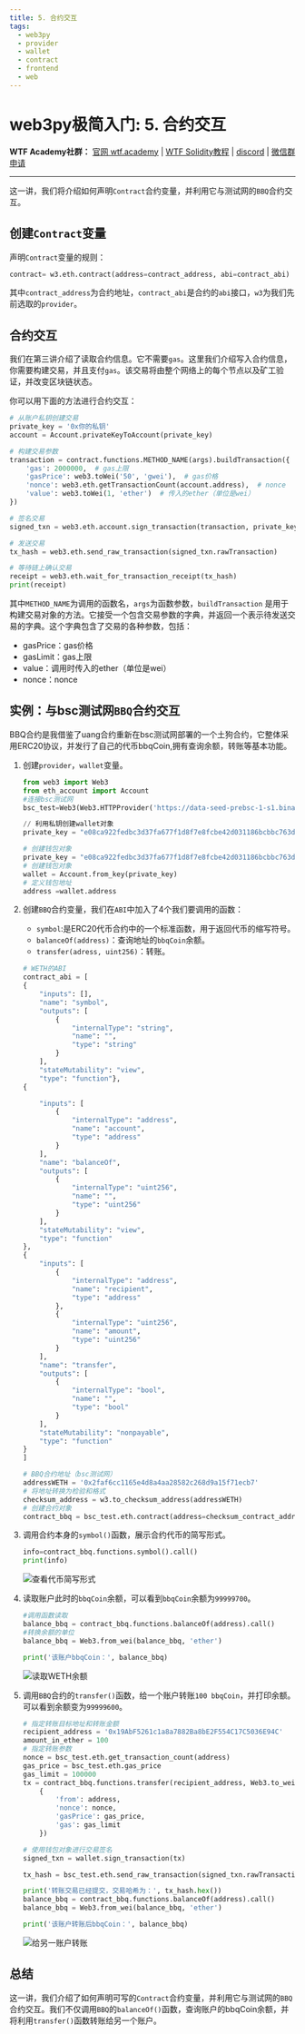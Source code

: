 ```yaml
---
title: 5. 合约交互
tags:
  - web3py
  - provider
  - wallet
  - contract
  - frontend
  - web
---
```


# web3py极简入门: 5. 合约交互


**WTF Academy社群：** [官网 wtf.academy](https://wtf.academy) | [WTF Solidity教程](https://github.com/AmazingAng/WTF-Solidity) | [discord](https://discord.gg/5akcruXrsk) | [微信群申请](https://docs.google.com/forms/d/e/1FAIpQLSe4KGT8Sh6sJ7hedQRuIYirOoZK_85miz3dw7vA1-YjodgJ-A/viewform?usp=sf_link)

-----

这一讲，我们将介绍如何声明`Contract`合约变量，并利用它与测试网的`BBQ`合约交互。

## 创建`Contract`变量

声明`Contract`变量的规则：
```py
contract= w3.eth.contract(address=contract_address, abi=contract_abi)
```

其中`contract_address`为合约地址，`contract_abi`是合约的`abi`接口，`w3`为我们先前选取的`provider`。


## 合约交互

我们在第三讲介绍了读取合约信息。它不需要`gas`。这里我们介绍写入合约信息，你需要构建交易，并且支付`gas`。该交易将由整个网络上的每个节点以及矿工验证，并改变区块链状态。

你可以用下面的方法进行合约交互：

```py
# 从账户私钥创建交易
private_key = '0x你的私钥'
account = Account.privateKeyToAccount(private_key)

# 构建交易参数
transaction = contract.functions.METHOD_NAME(args).buildTransaction({
    'gas': 2000000,  # gas上限
    'gasPrice': web3.toWei('50', 'gwei'),  # gas价格
    'nonce': web3.eth.getTransactionCount(account.address),  # nonce
    'value': web3.toWei(1, 'ether')  # 传入的ether（单位是wei）
})

# 签名交易
signed_txn = web3.eth.account.sign_transaction(transaction, private_key)

# 发送交易
tx_hash = web3.eth.send_raw_transaction(signed_txn.rawTransaction)

# 等待链上确认交易
receipt = web3.eth.wait_for_transaction_receipt(tx_hash)
print(receipt)
```

其中`METHOD_NAME`为调用的函数名，`args`为函数参数，`buildTransaction` 是用于构建交易对象的方法。它接受一个包含交易参数的字典，并返回一个表示待发送交易的字典。这个字典包含了交易的各种参数，包括：
- gasPrice：gas价格
- gasLimit：gas上限
- value：调用时传入的ether（单位是wei）
- nonce：nonce

## 实例：与bsc测试网`BBQ`合约交互

BBQ合约是我借鉴了uang合约重新在bsc测试网部署的一个土狗合约，它整体采用ERC20协议，并发行了自己的代币bbqCoin,拥有查询余额，转账等基本功能。

1. 创建`provider`，`wallet`变量。

    ```py
    from web3 import Web3
    from eth_account import Account
    #连接bsc测试网
    bsc_test=Web3(Web3.HTTPProvider('https://data-seed-prebsc-1-s1.binance.org:8545'))

    // 利用私钥创建wallet对象
    private_key = "e08ca922fedbc3d37fa677f1d8f7e8fcbe42d031186bcbbc763d20cbdac81f9d"

    # 创建钱包对象
    private_key = "e08ca922fedbc3d37fa677f1d8f7e8fcbe42d031186bcbbc763d20cbdac81f9d"
    # 创建钱包对象
    wallet = Account.from_key(private_key)
    # 定义钱包地址
    address =wallet.address
    ```
2. 创建`BBQ`合约变量，我们在`ABI`中加入了4个我们要调用的函数：
    - `symbol`:是ERC20代币合约中的一个标准函数，用于返回代币的缩写符号。
    - `balanceOf(address)`：查询地址的`bbqCoin`余额。
    - `transfer(adress, uint256)`：转账。
    ```py
   # WETH的ABI
    contract_abi = [
    {
        "inputs": [],
        "name": "symbol",
        "outputs": [
            {
                "internalType": "string",
                "name": "",
                "type": "string"
            }
        ],
        "stateMutability": "view",
        "type": "function"},
    {

        "inputs": [
            {
                "internalType": "address",
                "name": "account",
                "type": "address"
            }
        ],
        "name": "balanceOf",
        "outputs": [
            {
                "internalType": "uint256",
                "name": "",
                "type": "uint256"
            }
        ],
        "stateMutability": "view",
        "type": "function"
    },
    {
        "inputs": [
            {
                "internalType": "address",
                "name": "recipient",
                "type": "address"
            },
            {
                "internalType": "uint256",
                "name": "amount",
                "type": "uint256"
            }
        ],
        "name": "transfer",
        "outputs": [
            {
                "internalType": "bool",
                "name": "",
                "type": "bool"
            }
        ],
        "stateMutability": "nonpayable",
        "type": "function"
    }
    ]

    # BBQ合约地址（bsc测试网）
    addressWETH = '0x2faf6cc1165e4d8a4aa28582c268d9a15f71ecb7'
    # 将地址转换为检验和格式
    checksum_address = w3.to_checksum_address(addressWETH)
    # 创建合约对象
    contract_bbq = bsc_test.eth.contract(address=checksum_contract_address_test, abi=contract_abi)
    ```
3. 调用合约本身的`symbol()`函数，展示合约代币的简写形式。
   ```py
   info=contract_bbq.functions.symbol().call()
   print(info)
    ```
    ![查看代币简写形式](img/5-1.png)
4. 读取账户此时的`bbqCoin`余额，可以看到`bbqCoin`余额为`99999700`。

    ```py
    #调用函数读取
    balance_bbq = contract_bbq.functions.balanceOf(address).call()
    #转换余额的单位
    balance_bbq = Web3.from_wei(balance_bbq, 'ether')

    print('该账户bbqCoin：', balance_bbq)
    ```

    ![读取WETH余额](img/5-2.png)


5. 调用`BBQ`合约的`transfer()`函数，给一个账户转账`100 bbqCoin`，并打印余额。可以看到余额变为`99999600`。

    ```py
    # 指定转账目标地址和转账金额
    recipient_address = '0x19AbF5261c1a8a7882Ba8bE2F554C17C5036E94C'
    amount_in_ether = 100
    # 指定转账参数
    nonce = bsc_test.eth.get_transaction_count(address)
    gas_price = bsc_test.eth.gas_price
    gas_limit = 100000
    tx = contract_bbq.functions.transfer(recipient_address, Web3.to_wei(amount_in_ether, 'ether')).build_transaction(
        {
            'from': address,
            'nonce': nonce,
            'gasPrice': gas_price,
            'gas': gas_limit
        })

    # 使用钱包对象进行交易签名
    signed_txn = wallet.sign_transaction(tx)

    tx_hash = bsc_test.eth.send_raw_transaction(signed_txn.rawTransaction)

    print('转账交易已经提交，交易哈希为：', tx_hash.hex())
    balance_bbq = contract_bbq.functions.balanceOf(address).call()
    balance_bbq = Web3.from_wei(balance_bbq, 'ether')

    print('该账户转账后bbqCoin：', balance_bbq)

    ```
    ![给另一账户转账](img/5-3.png)


## 总结

这一讲，我们介绍了如何声明可写的`Contract`合约变量，并利用它与测试网的`BBQ`合约交互。我们不仅调用`BBQ`的`balanceOf()`函数，查询账户的bbqCoin余额，并将利用`transfer()`函数转账给另一个账户。